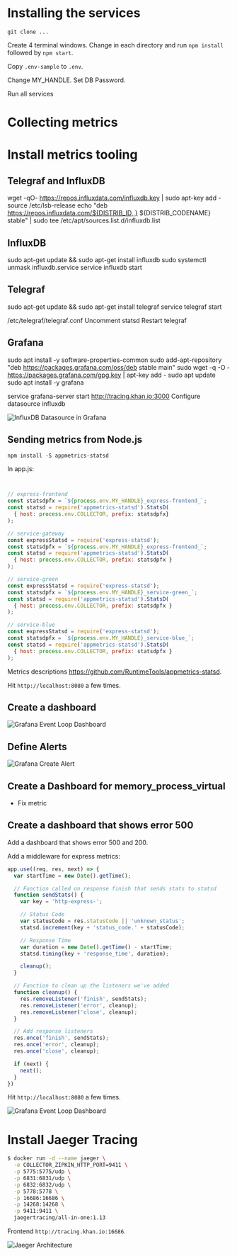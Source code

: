 # Installing the services

`git clone ...`

Create 4 terminal windows.
Change in each directory and run `npm install` followed by `npm start`.

Copy `.env-sample` to `.env`.

Change MY_HANDLE.
Set DB Password.

Run all services

# Collecting metrics

# Install metrics tooling

## Telegraf and InfluxDB
wget -qO- https://repos.influxdata.com/influxdb.key | sudo apt-key add -
source /etc/lsb-release
echo "deb https://repos.influxdata.com/${DISTRIB_ID,,} ${DISTRIB_CODENAME} stable" | sudo tee /etc/apt/sources.list.d/influxdb.list

## InfluxDB

sudo apt-get update && sudo apt-get install influxdb
sudo systemctl unmask influxdb.service
service influxdb start

## Telegraf

sudo apt-get update && sudo apt-get install telegraf
service telegraf start

/etc/telegraf/telegraf.conf
Uncomment statsd
Restart telegraf


## Grafana
sudo apt install -y software-properties-common
sudo add-apt-repository "deb https://packages.grafana.com/oss/deb stable main"
sudo wget -q -O - https://packages.grafana.com/gpg.key | apt-key add -
sudo apt update
sudo apt install -y grafana

service grafana-server start
http://tracing.khan.io:3000
Configure datasource influxdb

![InfluxDB Datasource in Grafana](./assets/influxdb-datasource-grafana.png)

## Sending metrics from Node.js
`npm install -S appmetrics-statsd`

In app.js:

```js


// express-frontend
const statsdpfx = `${process.env.MY_HANDLE}_express-frontend_`;
const statsd = require('appmetrics-statsd').StatsD(
  { host: process.env.COLLECTOR, prefix: statsdpfx}
);

// service-gateway
const expressStatsd = require('express-statsd');
const statsdpfx = `${process.env.MY_HANDLE}_express-frontend_`;
const statsd = require('appmetrics-statsd').StatsD(
  { host: process.env.COLLECTOR, prefix: statsdpfx }
);

// service-green
const expressStatsd = require('express-statsd');
const statsdpfx = `${process.env.MY_HANDLE}_service-green_`;
const statsd = require('appmetrics-statsd').StatsD(
  { host: process.env.COLLECTOR, prefix: statsdpfx }
);

// service-blue
const expressStatsd = require('express-statsd');
const statsdpfx = `${process.env.MY_HANDLE}_service-blue_`;
const statsd = require('appmetrics-statsd').StatsD(
  { host: process.env.COLLECTOR, prefix: statsdpfx }
);

```

Metrics descriptions https://github.com/RuntimeTools/appmetrics-statsd.

Hit `http://localhost:8080` a few times.



## Create a dashboard

![Grafana Event Loop Dashboard](./assets/grafana-eventloop-dashboard.png)

## Define Alerts
![Grafana Create Alert](./assets/grafana-add-alert.png)

## Create a Dashboard for memory_process_virtual
* Fix metric

## Create a dashboard that shows error 500
Add a dashboard that shows error 500 and 200.


Add a middleware for express metrics:

```js
app.use((req, res, next) => {
  var startTime = new Date().getTime();

  // Function called on response finish that sends stats to statsd
  function sendStats() {
    var key = 'http-express-';

    // Status Code
    var statusCode = res.statusCode || 'unknown_status';
    statsd.increment(key + 'status_code.' + statusCode);

    // Response Time
    var duration = new Date().getTime() - startTime;
    statsd.timing(key + 'response_time', duration);

    cleanup();
  }

  // Function to clean up the listeners we've added
  function cleanup() {
    res.removeListener('finish', sendStats);
    res.removeListener('error', cleanup);
    res.removeListener('close', cleanup);
  }

  // Add response listeners
  res.once('finish', sendStats);
  res.once('error', cleanup);
  res.once('close', cleanup);

  if (next) {
    next();
  }
})
```

Hit `http://localhost:8080` a few times.



![Grafana Event Loop Dashboard](./assets/grafana-_status_500_.png)

# Install Jaeger Tracing

```bash
$ docker run -d --name jaeger \
  -e COLLECTOR_ZIPKIN_HTTP_PORT=9411 \
  -p 5775:5775/udp \
  -p 6831:6831/udp \
  -p 6832:6832/udp \
  -p 5778:5778 \
  -p 16686:16686 \
  -p 14268:14268 \
  -p 9411:9411 \
  jaegertracing/all-in-one:1.13
```

Frontend `http://tracing.khan.io:16686`.

![Jaeger Architecture](./assets/jaeger-architecture.png)
